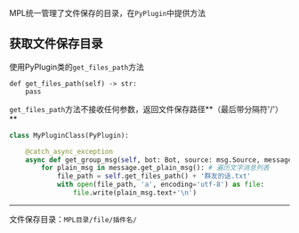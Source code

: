 MPL统一管理了文件保存的目录，在`PyPlugin`中提供方法

## 获取文件保存目录

使用PyPlugin类的`get_files_path`方法

```
def get_files_path(self) -> str:
	pass
```

`get_files_path`方法不接收任何参数，返回文件保存路径**（最后带分隔符'/'）**

```python
class MyPluginClass(PyPlugin):

    @catch_async_exception
    async def get_group_msg(self, bot: Bot, source: msg.Source, message: msg.MsgChain):
        for plain_msg in message.get_plain_msg(): # 遍历文字消息列表
            file_path = self.get_files_path() + '群友的话.txt'
            with open(file_path, 'a', encoding='utf-8') as file:
                file.write(plain_msg.text+'\n')
```

------

文件保存目录：`MPL目录/file/插件名/`